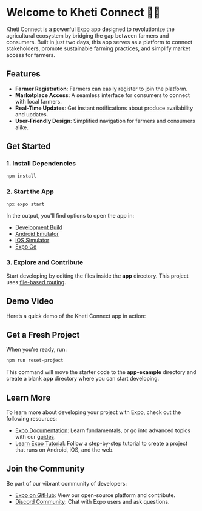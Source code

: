 # Welcome to Kheti Connect 🌾🌱

Kheti Connect is a powerful Expo app designed to revolutionize the agricultural ecosystem by bridging the gap between farmers and consumers. Built in just two days, this app serves as a platform to connect stakeholders, promote sustainable farming practices, and simplify market access for farmers.

## Features

- **Farmer Registration**: Farmers can easily register to join the platform.
- **Marketplace Access**: A seamless interface for consumers to connect with local farmers.
- **Real-Time Updates**: Get instant notifications about produce availability and updates.
- **User-Friendly Design**: Simplified navigation for farmers and consumers alike.

## Get Started

### 1. Install Dependencies

```bash
npm install
```

### 2. Start the App

```bash
npx expo start
```

In the output, you'll find options to open the app in:

- [Development Build](https://docs.expo.dev/develop/development-builds/introduction/)
- [Android Emulator](https://docs.expo.dev/workflow/android-studio-emulator/)
- [iOS Simulator](https://docs.expo.dev/workflow/ios-simulator/)
- [Expo Go](https://expo.dev/go)

### 3. Explore and Contribute

Start developing by editing the files inside the **app** directory. This project uses [file-based routing](https://docs.expo.dev/router/introduction).

## Demo Video

Here’s a quick demo of the Kheti Connect app in action:

## Get a Fresh Project

When you're ready, run:

```bash
npm run reset-project
```

This command will move the starter code to the **app-example** directory and create a blank **app** directory where you can start developing.

## Learn More

To learn more about developing your project with Expo, check out the following resources:

- [Expo Documentation](https://docs.expo.dev/): Learn fundamentals, or go into advanced topics with our [guides](https://docs.expo.dev/guides).
- [Learn Expo Tutorial](https://docs.expo.dev/tutorial/introduction/): Follow a step-by-step tutorial to create a project that runs on Android, iOS, and the web.

## Join the Community

Be part of our vibrant community of developers:

- [Expo on GitHub](https://github.com/expo/expo): View our open-source platform and contribute.
- [Discord Community](https://chat.expo.dev): Chat with Expo users and ask questions.

